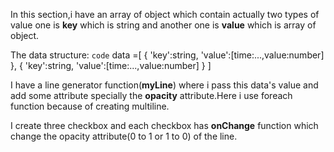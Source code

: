 In this section,i have an array of object which contain actually two types of value one is **key** which is string and another one is **value** which is array of object.


The data structure:
`code`
data =[
   {
    'key':string,
    'value':[time:...,value:number]
    },
    {
    'key':string,
    'value':[time:...,value:number]
    }
]


I have a line generator function(**myLine**) where i pass this data's value and add some attribute specially the **opacity** attribute.Here i use foreach function because of creating multiline.


I create three checkbox and each checkbox has **onChange** function which change the opacity attribute(0 to 1 or 1 to 0) of the line.